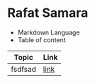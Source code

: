 # Rafat Samara
- Markdown Language
- Table of content

| Topic | Link |
| ----- | ------|
| fsdfsad | [link](./Topics/file.md) |